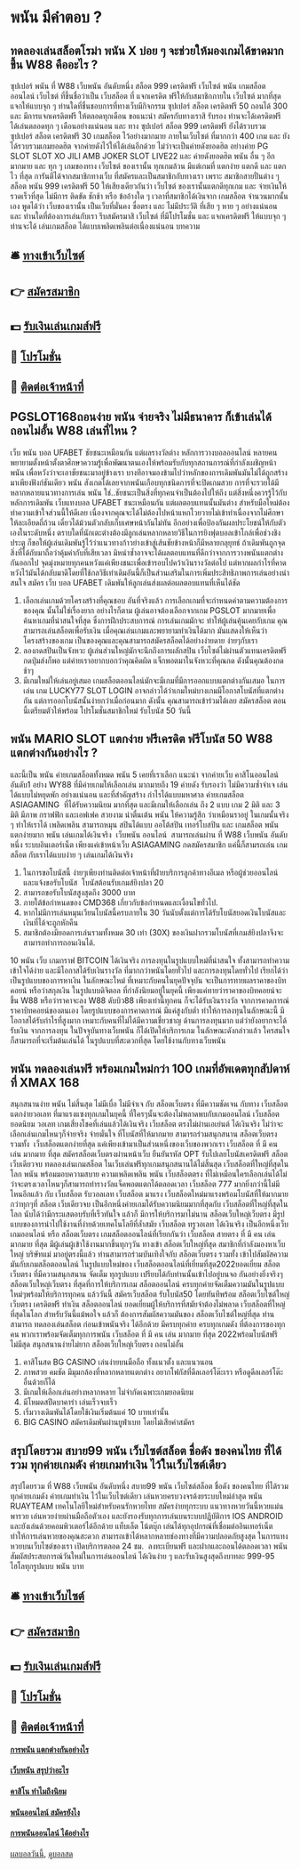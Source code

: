 # พนัน มีคำตอบ ?
## ทดลองเล่นสล็อตโรม่า พนัน X บ่อย ๆ จะช่วยให้มองเกมได้ขาดมากขึ้น W88 คืออะไร ?
ซุปเปอร์ พนัน ที่ W88 เว็บพนัน อันดับหนึ่ง สล็อต 999 เครดิตฟรี เว็บไซต์ พนัน เกมสล็อต ออนไลน์ เว็บไซต์ ที่ขึ้นชื่อว่าเป็น เว็บสล็อต ที่ แจกเครดิต ฟรีให้กับสมาชิกภายใน เว็บไซต์ มากที่สุด แจกให้แบบจุก ๆ ท่านใดที่ชื่นชอบการที่ทางเว็บมีกิจกรรม ซุปเปอร์ สล็อต เครดิตฟรี 50 ถอนได้ 300 และ มีการแจกเครดิตฟรี ให้ตลอดทุกเดือน ขอแนะนำ สมัครกับทางเราสิ รับรอง ท่านจะได้เครดิตฟรี ได้เล่นตลอดทุก ๆ เดือนอย่างแน่นอน และ ทาง ซุปเปอร์ สล็อต 999 เครดิตฟรี ยังได้รวบรวม ซุปเปอร์ สล็อต เครดิตฟรี 30 เกมสล็อต ไว้อย่างมากมาย ภายในเว็บไซต์ ที่มากกว่า 400 เกม และ ยังได้รวบรวมเกมยอดฮิต จากค่ายดังไว้ให้ได้เล่นอีกด้วย ไม่ว่าจะเป็นค่ายดังยอดฮิต อย่างค่าย PG SLOT SLOT XO JILI AMB JOKER SLOT LIVE22 และ ค่ายดังยอดฮิต พนัน อื่น ๆ อีกมากมาย และ ทุก ๆ เกมของทาง เว็บไซต์ ของเรานั้น ทุกเกมล้วน มีแต่เกมที่ แตกง่าย แตกดี และ แตกไว ที่สุด การันตีได้จากสมาชิกทางเว็บ ที่สมัครและเป็นสมาชิกกับทางเรา เพราะ สมาชิกสายปั่นต่าง ๆ สล็อต พนัน 999 เครดิตฟรี 50 ให้เสียงเดียวกันว่า เว็บไซต์ ของเรานั้นแตกดีทุกเกม และ จ่ายเงินให้รวดเร็วที่สุด ไม่มีการ ติดขัด ชักช้า หรือ ข้ออ้างใด ๆ เวลาที่สมาชิกได้เงินจาก เกมสล็อต จำนวนมากนั้นเอง พูดได้ว่า เว็บของเรานั้น เป็นเว็บที่มั่นคง ซื่อตรง และ ไม่มีประวัติ ที่เสีย ๆ หาย ๆ อย่างแน่นอน และ ท่านใดที่ต้องการเล่นกับเรา รีบสมัครมาสิ เว็บไซต์ ที่มีโปรโมชั่น และ แจกเครดิตฟรี ให้แบบจุก ๆ ท่านจะได้ เล่นเกมสล็อต ได้แบบเพลิดเพลินต่อเนื่องแน่นอน
บทความ

## 🛎 [ทางเข้าเว็บไซต์](https://bit.ly/3SdLNi2)
## 👉 [สมัครสมาชิก](https://bit.ly/3SdLNi2)
## 💵 [รับเงินเล่นเกมส์ฟรี](https://bit.ly/3dyRKHj)
## 👑 [โปรโมชั่น](https://bit.ly/3dyRKHj)
## 📱 [ติดต่อเจ้าหน้าที่](https://bit.ly/3dyRKHj)

## PGSLOT168ถอนง่าย พนัน จ่ายจริง ไม่มีธนาคาร ก็เข้าเล่นได้ ถอนไม่อั้น W88 เล่นที่ไหน ?
เว็บ พนัน บอล UFABET ชัยชนะเหมือนกัน แต่ผลรางวัลต่าง หลักการวางบอลออนไลน์ หลายคนพยายามตั้งหน้าตั้งตาศึกษาความรู้เพื่อพัฒนาตนเองให้พร้อมรับกับทุกสถานการณ์ที่กำลังเผชิญหน้า พนัน เพื่อหวังว่าจะเอาชัยชนะมาอยู่ข้างเรา บางทีอาจมองข้ามไปว่าหลักของการเดิมพันมันไม่ได้ถูกสร้างมาเพียงฟังก์ชันเดียว พนัน สังเกตได้เลยจากพนันเกือบทุกชนิดการที่จะปิดเกมสวย การที่จะรวยได้มีหลากหลายแนวทางการเล่น พนัน ใช่..ชัยชนะเป็นสิ่งที่ทุกคนจำเป็นต้องไปให้ถึง แต่สิ่งหนึ่งควรรู้ไว้กับหลักการเดิมพัน เว็บแทงบอล UFABET ชนะเหมือนกัน แต่ผลตอบแทนนั้นมันต่าง สำหรับมือใหม่ต้องทำความเข้าใจส่วนนี้ให้ดีเลย เนื่องจากคุณจะได้ไม่ต้องไปหน้าแหกโวยวายไม่เข้าท่าเนื่องจากไม่ศึกษาให้ละเอียดถี่ถ้วน เดี๋ยวได้ม้วนตัวกลับเก็บเศษหน้ากันไม่ทัน
อีกอย่างเพื่อป้องกันผลประโยชน์ให้กับตัวเองในระดับหนึ่ง ตราบใดที่นักเตะต่างต้องมีลูกเล่นหลากหลายวิธีในการยิงฟุตบอลเข้าโกล์เพื่อช่วงชิงประตู ก็ขอให้ผู้เล่นเดิมพันรู้ไว้ว่าแนวทางก้าวย่างเข้าสู่เส้นชัยข้างหน้าก็มีหลายกลุยุทธ์ ถ้าเดิมพันถูกจุดสิ่งที่ได้กับมาถือว่าคุ้มค่ากับที่เสียเวลา มิหนำซ้ำอาจจะได้ผลตอบแทนที่ดีกว่าจากการวางพนันแตกต่างกันออกไป จุดมุ่งหมายทุกคนหวังแค่เพียงชนะเพื่อเข้ารอบไปคว้าเงินรางวัลต่อไป แต่หากผลกำไรที่คาดหวังไว้มันได้กลับมาดีโดยที่ใช้กลวิธีเท่าเดิมอันนี้ก็เป็นส่วนเสริมในการเพิ่มประสิทธิภาพการเล่นอย่างน่าสนใจ สมัคร เว็บ บอล UFABET เดิมพันให้ลูกเล่นส่งผลต่อผลตอบแทนที่เห็นได้ชัด
1. เลือกเล่นเกมด้วยโครงสร้างที่คุณชอบ อันที่จริงแล้ว การเลือกเกมที่จะกำหนดค่าตามความต้องการของคุณ นั้นไม่ใช่เรื่องยาก อย่างไรก็ตาม ผู้เล่นอาจต้องเลือกจากเกม PGSLOT มากมายเพื่อค้นหาเกมที่น่าสนใจที่สุด ซึ่งการฝึกประสบการณ์ การเล่นเกมมักจะ ทำให้ผู้เล่นคุ้นเคยกับเกม คุณสามารถเล่นสล็อตเพื่อรับเงิน เมื่อคุณเล่นเกมและพยายามทำเงินได้มาก มันแสดงให้เห็นว่าโครงสร้างของเกม เป็นของคุณและคุณสามารถสมัครสล็อตได้อย่างง่ายดาย ง่ายๆกับเรา
2. ลองกดสปินเป็นจังหวะ ผู้เล่นส่วนใหญ่มักจะนึกถึงการผลักสปิน เว็บไซต์ไม่ผ่านตัวแทนเครดิตฟรี กดปุ่มส่งก็พอ แต่ค่ายเราอยากบอกว่าคุณคิดผิด แจ็กพอตมาในจังหวะที่คุณกด ดังนั้นคุณต้องกดช้าๆ
3. มีเกมใหม่ให้เล่นอยู่เสมอ เกมสล็อตออนไลน์มักจะมีเกมที่มีการออกแบบแตกต่างกันเสมอ ในการเล่น เกม LUCKY77 SLOT LOGIN อาจกล่าวได้ว่าเกมใหม่บางเกมมีโอกาสโบนัสที่แตกต่างกัน แต่การออกโบนัสนั้นง่ายกว่าเมื่อก่อนมาก ดังนั้น คุณสามารถเข้าร่วมได้เลย สมัครสล็อต ตอนนี้เตรียมตัวให้พร้อม โปรโมชั่นสมาชิกใหม่ รับโบนัส 50 วันนี้

## พนัน MARIO SLOT แตกง่าย ฟรีเครดิต ฟรีโบนัส 50 W88 แตกต่างกันอย่างไร ?
และนี้เป็น พนัน ค่ายเกมสล็อตทั้งหมด พนัน 5 เคยที่เราเลือก แนะนำ จากค่ายเว็บ คาสิโนออนไลน์อันดับ1 อย่าง WY88 ที่มีค่ายเกมให้เลือกเล่น มากมายถึง 19 ค่ายดัง รับรองว่า ไม่มีความซ้ำจำเจ เล่นได้แบบไม่หยุดพัก อย่างแน่นอน และที่สำคัญสร้าง กำไรได้แบบมหาศาล
ค่ายเกมสล็อต ASIAGAMING  ที่ได้รับความนิยม มากที่สุด และมีเกมให้เลือกเล่น ถึง 2 แบบ เกม 2 มิติ และ 3 มิติ มีภาพ กราฟฟิก และเอฟเฟค สวยงาม น่าตื่นเต้น พนัน ให้ความรู้สึก ว่าเหมือนราอยู่ ในเกมนั้นจริง ๆ ทำให้เราได้ เพลิดเพลิน สามารถหมุน สปินได้แบบ ออโต้สปิน เทอร์โบสปิน และ เกมสล็อต พนัน แตกง่ายมาก พนัน เล่นเกมได้เงินจริง  เว็บพนัน ออนไลน์  สามารถเล่นผ่าน ที่ W88 เว็บพนัน อันดับหนึ่ง ระบบอินเตอร์เน็ต เพียงแค่เข้าหน้าเว็บ ASIAGAMING กดสมัครสมาชิก แค่นี้ก็สามรถเล่น เกมสล็อต กับเราได้แบบง่าย ๆ เล่นเกมได้เงินจริง
1. ในการขอโบนัสนี้ ง่ายๆเพียงท่านติดต่อเจ้าหน้าที่ฝ่ายบริการลูกค้าทางอีเมล หรือผู้ช่วยออนไลน์ และแจ้งขอรับโบนัส  โบนัสต้อนรับเกมส์ยิงปลา 20
2. สามารถขอรับโบนัสสูงสุดถึง 3000 บาท
3. ภายใต้ข้อกำหนดของ CMD368 เกี่ยวกับข้อกำหนดและเงื่อนไขทั่วไป.
4. หากไม่มีการเล่นหมุนเวียนโบนัสนี้ครบภายใน 30 วันนับตั้งแต่การได้รับโบนัสยอดเงินโบนัสและเงินที่ได้จะถูกหักคืน
5. สมาชิกต้องมียอดการเล่นรวมทั้งหมด 30 เท่า (30X) ของเงินฝากรวมโบนัสที่เกมส์ยิงปลาจึงจะสามารถทำการถอนเงินได้.

10 พนัน เว็บ เกมกราฟ BITCOIN ได้เงินจริง การลงทุนในรูปแบบใหม่ที่น่าสนใจ ทั้งสามารถทำความเข้าใจได้ง่าย และมีโอกาสได้รับเงินรางวัล ที่มากกว่าพนันโดยทั่วไป และการลงทุนโดยทั่วไป เรียกได้ว่าเป็นรูปแบบของการหาเงิน ในลักษณะใหม่ ที่เหมาะกับคนในยุคปัจจุบัน จะเป็นการทายผลราคาของบิทคอยน์ หรือว่าสกุลเงิน ในรูปแบบดิจิตอล ที่กำลังนิยมอยู่ในยุคนี้
เพียงแค่ทายว่าราคาของบิทคอยน์จะขึ้น W88 หรือว่าราคาจะลง W88 ดับบิว88 เพียงเท่านี้ทุกคน ก็จะได้รับเงินรางวัล จากการคาดการณ์ราคาบิทคอยน์ของตนเอง โดยรูปแบบของการคาดการณ์ มีแค่สูงกับต่ำ ทำให้การลงทุนในลักษณะนี้ มีโอกาสได้รับกำไรที่สูงมาก เหมาะกับคนที่ไม่ได้มีความเชี่ยวชาญ ด้านการลงทุนมาก แต่ว่ายังอยากจะได้รับเงิน จากการลงทุน ในปัจจุบันทางเว็บพนัน ก็ได้เปิดให้บริการเกม ในลักษณะดังกล่าวแล้ว ใครสนใจก็สามารถที่จะเริ่มต้นเล่นได้ ในรูปแบบที่สะดวกที่สุด โดยใช้งานกับทางเว็บพนัน

## พนัน ทดลองเล่นฟรี พร้อมเกมใหม่กว่า 100 เกมที่อัพเดตทุกสัปดาห์ ที่ XMAX 168
สนุกสนานง่าย พนัน ไม่สิ้นสุด ไม่มีเบื่อ ไม่มีจำเจ กับ สล็อตเว็บตรง ที่มีความชัดเจน กับทาง เว็บสล็อตแตกง่ายวอเลท ที่มาแรงแซงทุกเกมในยุคนี้ ที่ใครๆนั้นจะต้องไม่พลาดพบกับเกมออนไลน์ เว็บสล็อตยอดนิยม วอเลท เกมเสี่ยงโชคที่เล่นแล้วได้เงินจริง เว็บสล็อต ตรงไม่ผ่านเอเย่นต์ ได้เงินจริง ไม่ว่าจะเลือกเล่นเกมไหนๆก็จ่ายจริง จ่ายมั่นใจ ที่โบนัสที่ให้มากมาย สามารถร่วมสนุกสนาน สล็อตเว็บตรง รวมทั้ง  เว็บสล็อตแตกง่ายที่สุด แค่เพียงเข้ามาเป็นส่วนหนึ่งของเว็บของพวกเรา เว็บสล็อต ที่ มี คน เล่น มากมาย ที่สุด สมัครสล็อตเว็บตรงผ่านหน้าเว็บ ยืนยันรหัส OPT รับไปเลยโบนัสเครดิตฟรี สล็อต เว็บเดียวจบ ทดลองเล่นเกมสล็อต ในเว็บเล่นฟรีทุกเกมสนุกสนานได้ไม่สิ้นสุด เว็บสล็อตที่ใหญ่ที่สุดในโลก พนัน พร้อมมอบความสบาย ความเพลิดเพลิน พนัน เว็บสล็อตตรง ที่ไม่เหมือนใครเลือกเล่นได้ไม่ว่าจะตรงเวลาไหนๆก็สามารถทำรางวัลแจ็คพอตแตกได้ตลอดเวลา เว็บสล็อต 777 มากยิ่งกว่านี้ไม่มีไหนอีกแล้ว กับ เว็บสล็อต รับวอลเลท
เว็บสล็อต มาแรง เว็บสล็อตใหม่มาแรงพร้อมโบนัสที่ให้มากมายกว่าทุกๆที่ สล็อต เว็บเดียวจบ เป็นอีกหนึ่งค่ายเกมได้รับความนิยมมากที่สุดกับ เว็บสล็อตที่ใหญ่ที่สุดในโลก นับได้ว่ามีกระแสตอบรับที่เร็วทันใจ แล้วก็ มีการให้บริการมาไม่นาน สล็อตเว็บใหญ่เว็บตรง มีรูปแบบของการนำไปใช้งานที่ง่ายด้วยเทคโนโลยีที่ล้ำสมัย เว็บสล็อต ทรูวอเลท ได้เงินจริง เป็นอีกหนึ่งเว็บเกมออนไลน์ หรือ สล็อตเว็บตรง เกมสล็อตออนไลน์ที่เรียกกันว่า เว็บสล็อต สายตรง ที่ มี คน เล่น มากมาย ที่สุด มีผู้เล่นผู้เข้าใช้งานมากขึ้นทุกๆวัน
ทางเข้า สล็อตเว็บใหญ่ที่สุด สมาชิกที่กำลังมองหาเว็บใหญ่ บริษัทแม่ มาอยู่ตรงนี้แล้ว ท่านสามารถร่วมบันเทิงใจกับ สล็อตเว็บตรง รวมทั้ง เข้าไปสัมผัสความมันกับเกมสล็อตออนไลน์ ในรูปแบบใหม่ของ เว็บสล็อตออนไลน์ที่เยี่ยมที่สุด2022ยอดเยี่ยม สล็อตเว็บตรง ที่มีความสนุกสนาน จัดเต็ม ทุกรูปแบบ เปรียบได้กับท่านนั้นเข้าไปอยู่บนจอ กันอย่างยิ่งจริงๆ สล็อตเว็บใหญ่เว็บตรง ที่สุดที่การให้บริการเกม สล็อตออนไลน์ ครบทุกค่ายจัดเต็มความมันในรูปแบบใหม่ๆพร้อมให้บริการทุกคน แล้ววันนี้ สมัครเว็บสล็อต รับโบนัส50 โดยทันทีพร้อม สล็อตเว็บไซต์ใหญ่เว็บตรง เครดิตฟรี ทำเงิน สล็อตออนไลน์ ยอดเยี่ยมผู้ให้บริการที่สมัยจำต้องไม่พลาด เว็บสล็อตที่ใหญ่ที่สุดในโลก สำหรับวันนี้แม้พอใจ แล้วก็ ต้องการสัมผัสความมันของ สล็อตเว็บไซต์ใหญ่ที่สุด ท่านสามารถ ทดลองเล่นสล็อต ก่อนเข้าพนันจริง ได้อีกด้วย มีครบทุกค่าย ครบทุกเกมดัง ที่ต้องการของทุกคน พวกเราพร้อมจัดเต็มทุกการพนัน เว็บสล็อต ที่ มี คน เล่น มากมาย ที่สุด 2022พร้อมโบนัสฟรี ไม่มีสุด สนุกสนานง่ายไม่ยาก สล็อตเว็บใหญ่เว็บตรง ถอนไม่อั้น
1. คาสิโนสด BG CASINO เล่นง่ายบนมือถือ ทั้งแนวตั้ง และแนวนอน
2. ภาพสวย คมชัด มีมุมกล้องที่หลากหลายแตกต่าง อยากโฟกัสที่ดีลเลอร์โต๊ะเรา หรือดูดีลเลอร์โต๊ะอื่นด้วยก็ได้
3. มีเกมให้เลือกเล่นอย่างหลากหลาย ไม่จำกัดเฉพาะเกมยอดนิยม
4. มีโหมดสปีดบาคาร่า เล่นเร็วจบเร็ว
5. เริ่มวางเดิมพันได้โดยใช้เงินเริ่มต้นแค่ 10 บาทเท่านั้น
6. BIG CASINO สมัครเดิมพันผ่านยูฟ่าเบท โดยไม่เสียค่าสมัคร

## สรุปโดยรวม สบาย99 พนัน เว็บไซต์สล็อต ชื่อดัง ของคนไทย ที่ได้รวม ทุกค่ายเกมดัง ค่ายเกมทำเงิน ไว้ในเว็บไซต์เดียว
สรุปโดยรวม ที่ W88 เว็บพนัน อันดับหนึ่ง สบาย99 พนัน เว็บไซต์สล็อต ชื่อดัง ของคนไทย ที่ได้รวม ทุกค่ายเกมดัง ค่ายเกมทำเงิน ไว้ในเว็บไซต์เดียว เล่นหวยครบวงจรด้งยระบบใหม่ล่าสุด พนัน RUAYTEAM เทคโนโลยีใหม่สำหรับคนรักหวยไทย สมัครง่ายทุกระบบ แนวทางหวยวันนี้หวยแม่นพารวย เล่นหวยง่ายผ่านมือถือตัวเอง และยังรองรับทุกการเล่นบนระบบปฏิบัติการ IOS ANDROID และยังเล่นด้วยคอมพิวเตอร์ได้อีกด้วย แท็บเล็ต โน้ตบุ๊ก เล่นได้ทุกอุปกรณ์ที่เชื่อมต่ออินเทอร์เน็ต ทำให้การเล่นหวยของคุณสะดวก สามารถเข้าได้หลากหลายช่องทางที่มีความปลอดภัยสูงสุด ในการแทงหวยบนเว็บไซต์ของเรา เปิดบริการตลอด 24 ชม.  ลงทะเบียนฟรี และฝากและถอนได้ตลอดเวลา พนัน สัมผัสประสบการณ์วันใหม่ในการเล่นออนไลน์ ได้เงินง่าย ๆ และรับเงินสูงสุดถึงบาทละ 999-95 ไฮโลทุกรูปแบบ พนัน บาท

## 🛎 [ทางเข้าเว็บไซต์](https://bit.ly/3SdLNi2)
## 👉 [สมัครสมาชิก](https://bit.ly/3SdLNi2)
## 💵 [รับเงินเล่นเกมส์ฟรี](https://bit.ly/3dyRKHj)
## 👑 [โปรโมชั่น](https://bit.ly/3dyRKHj)
## 📱 [ติดต่อเจ้าหน้าที่](https://bit.ly/3dyRKHj)

#### [การพนัน แตกต่างกันอย่างไร](https://atom.io/themes/การพนัน%20แตกต่างกันอย่างไร)
#### [เว็บพนัน สรุปว่าอะไร](https://atom.io/themes/เว็บพนัน%20สรุปว่าอะไร)
#### [คาสิโน ทำไมถึงนิยม](https://atom.io/themes/คาสิโน%20ทำไมถึงนิยม)
#### [พนันออนไลน์ สมัครยังไง](https://atom.io/themes/พนันออนไลน์%20สมัครยังไง)
#### [การพนันออนไลน์ ได้อย่างไร](https://atom.io/themes/การพนันออนไลน์%20ได้อย่างไร)

[ผลบอลวันนี้](https://siamsport.tv "ผลบอลวันนี้"), [ดูบอลสด](https://siamsport.tv/ดูบอลสด "ดูบอลสด")